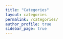 ```yaml
---
title: "Categories"
layout: categories
permalink: /categories/
author_profile: true
sidebar_page: true
---
```



